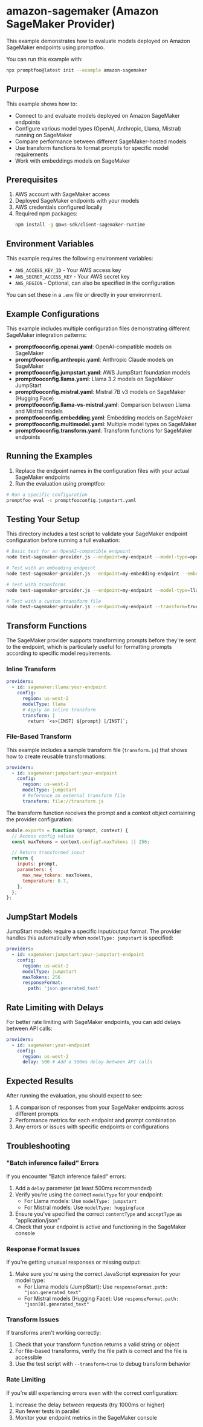 # amazon-sagemaker (Amazon SageMaker Provider)

This example demonstrates how to evaluate models deployed on Amazon SageMaker endpoints using promptfoo.

You can run this example with:

```bash
npx promptfoo@latest init --example amazon-sagemaker
```

## Purpose

This example shows how to:

- Connect to and evaluate models deployed on Amazon SageMaker endpoints
- Configure various model types (OpenAI, Anthropic, Llama, Mistral) running on SageMaker
- Compare performance between different SageMaker-hosted models
- Use transform functions to format prompts for specific model requirements
- Work with embeddings models on SageMaker

## Prerequisites

1. AWS account with SageMaker access
2. Deployed SageMaker endpoints with your models
3. AWS credentials configured locally
4. Required npm packages:
   ```bash
   npm install -g @aws-sdk/client-sagemaker-runtime
   ```

## Environment Variables

This example requires the following environment variables:

- `AWS_ACCESS_KEY_ID` - Your AWS access key
- `AWS_SECRET_ACCESS_KEY` - Your AWS secret key
- `AWS_REGION` - Optional, can also be specified in the configuration

You can set these in a `.env` file or directly in your environment.

## Example Configurations

This example includes multiple configuration files demonstrating different SageMaker integration patterns:

- **promptfooconfig.openai.yaml**: OpenAI-compatible models on SageMaker
- **promptfooconfig.anthropic.yaml**: Anthropic Claude models on SageMaker
- **promptfooconfig.jumpstart.yaml**: AWS JumpStart foundation models
- **promptfooconfig.llama.yaml**: Llama 3.2 models on SageMaker JumpStart
- **promptfooconfig.mistral.yaml**: Mistral 7B v3 models on SageMaker (Hugging Face)
- **promptfooconfig.llama-vs-mistral.yaml**: Comparison between Llama and Mistral models
- **promptfooconfig.embedding.yaml**: Embedding models on SageMaker
- **promptfooconfig.multimodel.yaml**: Multiple model types on SageMaker
- **promptfooconfig.transform.yaml**: Transform functions for SageMaker endpoints

## Running the Examples

1. Replace the endpoint names in the configuration files with your actual SageMaker endpoints
2. Run the evaluation using promptfoo:

```bash
# Run a specific configuration
promptfoo eval -c promptfooconfig.jumpstart.yaml
```

## Testing Your Setup

This directory includes a test script to validate your SageMaker endpoint configuration before running a full evaluation:

```bash
# Basic test for an OpenAI-compatible endpoint
node test-sagemaker-provider.js --endpoint=my-endpoint --model-type=openai

# Test with an embedding endpoint
node test-sagemaker-provider.js --endpoint=my-embedding-endpoint --embedding=true

# Test with transforms
node test-sagemaker-provider.js --endpoint=my-endpoint --model-type=llama --transform=true

# Test with a custom transform file
node test-sagemaker-provider.js --endpoint=my-endpoint --transform=true --transform-file=transform.js
```

## Transform Functions

The SageMaker provider supports transforming prompts before they're sent to the endpoint, which is particularly useful for formatting prompts according to specific model requirements.

### Inline Transform

```yaml
providers:
  - id: sagemaker:llama:your-endpoint
    config:
      region: us-west-2
      modelType: llama
      # Apply an inline transform
      transform: |
        return `<s>[INST] ${prompt} [/INST]`;
```

### File-Based Transform

This example includes a sample transform file (`transform.js`) that shows how to create reusable transformations:

```yaml
providers:
  - id: sagemaker:jumpstart:your-endpoint
    config:
      region: us-west-2
      modelType: jumpstart
      # Reference an external transform file
      transform: file://transform.js
```

The transform function receives the prompt and a context object containing the provider configuration:

```javascript
module.exports = function (prompt, context) {
  // Access config values
  const maxTokens = context.config?.maxTokens || 256;

  // Return transformed input
  return {
    inputs: prompt,
    parameters: {
      max_new_tokens: maxTokens,
      temperature: 0.7,
    },
  };
};
```

## JumpStart Models

JumpStart models require a specific input/output format. The provider handles this automatically when `modelType: jumpstart` is specified:

```yaml
providers:
  - id: sagemaker:jumpstart:your-jumpstart-endpoint
    config:
      region: us-west-2
      modelType: jumpstart
      maxTokens: 256
      responseFormat:
        path: 'json.generated_text'
```

## Rate Limiting with Delays

For better rate limiting with SageMaker endpoints, you can add delays between API calls:

```yaml
providers:
  - id: sagemaker:your-endpoint
    config:
      region: us-west-2
      delay: 500 # Add a 500ms delay between API calls
```

## Expected Results

After running the evaluation, you should expect to see:

1. A comparison of responses from your SageMaker endpoints across different prompts
2. Performance metrics for each endpoint and prompt combination
3. Any errors or issues with specific endpoints or configurations

## Troubleshooting

### "Batch inference failed" Errors

If you encounter "Batch inference failed" errors:

1. Add a `delay` parameter (at least 500ms recommended)
2. Verify you're using the correct `modelType` for your endpoint:
   - For Llama models: Use `modelType: jumpstart`
   - For Mistral models: Use `modelType: huggingface`
3. Ensure you've specified the correct `contentType` and `acceptType` as "application/json"
4. Check that your endpoint is active and functioning in the SageMaker console

### Response Format Issues

If you're getting unusual responses or missing output:

1. Make sure you're using the correct JavaScript expression for your model type:
   - For Llama models (JumpStart): Use `responseFormat.path: "json.generated_text"`
   - For Mistral models (Hugging Face): Use `responseFormat.path: "json[0].generated_text"`

### Transform Issues

If transforms aren't working correctly:

1. Check that your transform function returns a valid string or object
2. For file-based transforms, verify the file path is correct and the file is accessible
3. Use the test script with `--transform=true` to debug transform behavior

### Rate Limiting

If you're still experiencing errors even with the correct configuration:

1. Increase the delay between requests (try 1000ms or higher)
2. Run fewer tests in parallel
3. Monitor your endpoint metrics in the SageMaker console
